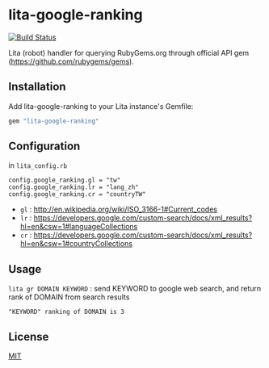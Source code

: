# lita-google-ranking

[![Build Status](https://travis-ci.org/marsz/lita-google-ranking.png?branch=master)](https://travis-ci.org/marsz/lita-google-ranking)

Lita (robot) handler for querying RubyGems.org through official API gem (https://github.com/rubygems/gems).

## Installation

Add lita-google-ranking to your Lita instance's Gemfile:

``` ruby
gem "lita-google-ranking"
```

## Configuration

in `lita_config.rb`

```
config.google_ranking.gl = "tw"
config.google_ranking.lr = "lang_zh"
config.google_ranking.cr = "countryTW"
```

- `gl` : http://en.wikipedia.org/wiki/ISO_3166-1#Current_codes
- `lr` : https://developers.google.com/custom-search/docs/xml_results?hl=en&csw=1#languageCollections
- `cr` : https://developers.google.com/custom-search/docs/xml_results?hl=en&csw=1#countryCollections

## Usage

`lita gr DOMAIN KEYWORD` : send KEYWORD to google web search, and return rank of DOMAIN from search results

```
"KEYWORD" ranking of DOMAIN is 3
```

## License

[MIT](http://opensource.org/licenses/MIT)
